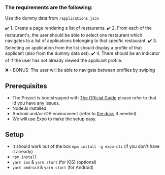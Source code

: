 ### The requirements are the following:

Use the dummy data from `/applications.json` 

:heavy_check_mark: 1. Create a page rendering a list of restaurants.
:heavy_check_mark: 2. From each of the restaurant's, the user should be able to select one restaurant which navigates to a list of applications belonging to that specfic restaurant.
:heavy_check_mark: 3. Selecting an application from the list should display a profile of that applicant (also from the dummy data set).
:heavy_check_mark: 4. There should be an indicator of if the user has not already viewed the applicant profile.

:x: - BONUS: The user will be able to navigate between profiles by swiping

## Prerequisites

- The Project is bootstrapped with [The Official Guide](https://github.com/react-native-community/cli) please refer to that id you have any issues.
- NodeJs installed
- Android and/or iOS environment (refer to [the docs](https://reactnative.dev/docs/environment-setup) if needed)
- We will use Expo to make the setup easy.

## Setup

- It should work out of the box `npm install -g expo-cli` (if you don't have it already)
- `npm install`
- `yarn ios` & `yarn start` (for iOS) (optional)
- `yarn android` & `yarn start` (for Android)

